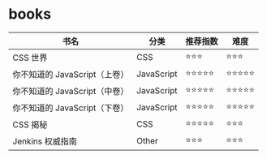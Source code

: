 # books

| 书名                          | 分类       | 推荐指数   | 难度       |
| ----------------------------- | ---------- | ---------- | ---------- |
| CSS 世界                      | CSS        | ⭐⭐⭐     | ⭐⭐⭐     |
| 你不知道的 JavaScript（上卷） | JavaScript | ⭐⭐⭐⭐⭐ | ⭐⭐⭐⭐⭐ |
| 你不知道的 JavaScript（中卷） | JavaScript | ⭐⭐⭐⭐⭐ | ⭐⭐⭐⭐⭐ |
| 你不知道的 JavaScript（下卷） | JavaScript | ⭐⭐⭐⭐⭐ | ⭐⭐⭐⭐⭐ |
| CSS 揭秘                      | CSS        | ⭐⭐⭐⭐⭐ | ⭐⭐⭐     |
| Jenkins 权威指南              | Other       | ⭐⭐⭐     | ⭐⭐⭐     |
